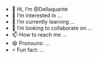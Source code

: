 - 👋 Hi, I’m @Dellaquante
- 👀 I’m interested in ...
- 🌱 I’m currently learning ...
- 💞️ I’m looking to collaborate on ...
- 📫 How to reach me ...
- 😄 Pronouns: ...
- ⚡ Fun fact: ...

<!---
Dellaquante/Dellaquante is a ✨ special ✨ repository because its `README.md` (this file) appears on your GitHub profile.
You can click the Preview link to take a look at your changes.
--->
